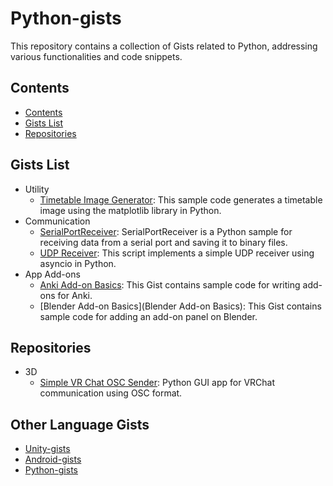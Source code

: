 # Python-gists
This repository contains a collection of Gists related to Python, addressing various functionalities and code snippets.

## Contents
- [Contents](#contents)
- [Gists List](#gists-list)
- [Repositories](#repositories)

## Gists List
- Utility
  - [Timetable Image Generator](https://gist.github.com/t-34400/6661ebc2483087416be9788c2f527b7f): This sample code generates a timetable image using the matplotlib library in Python.
- Communication
  - [SerialPortReceiver](https://gist.github.com/t-34400/c8f9104c2c33ac7b27c973098b170d55): SerialPortReceiver is a Python sample for receiving data from a serial port and saving it to binary files.
  - [UDP Receiver](https://gist.github.com/t-34400/f7b10966d0bc448b1dd124d928c8b8ee#udp-receiver): This script implements a simple UDP receiver using asyncio in Python.
- App Add-ons
  - [Anki Add-on Basics](https://gist.github.com/t-34400/13d441a1bfbf413711b7f99101cc8a44): This Gist contains sample code for writing add-ons for Anki.
  - [Blender Add-on Basics](Blender Add-on Basics): This Gist contains sample code for adding an add-on panel on Blender.

## Repositories
- 3D
  - [Simple VR Chat OSC Sender](https://github.com/t-34400/SimpleVRChatOSCSender): Python GUI app for VRChat communication using OSC format.

## Other Language Gists
- [Unity-gists](https://github.com/t-34400/Unity-gists)
- [Android-gists](https://github.com/t-34400/Android-gists)
- [Python-gists](https://github.com/t-34400/Python-gists)

